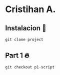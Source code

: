 # Cristihan A.

## Instalacion 🚀

```js
git clone project
```

## Part 1 🔥

```js
git checkout p1-script
```